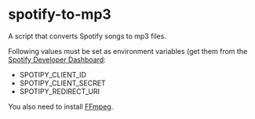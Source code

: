 # spotify-to-mp3
A script that converts Spotify songs to mp3 files.

Following values must be set as environment variables (get them from the [Spotify Developer Dashboard](https://developer.spotify.com/dashboard):

- SPOTIPY_CLIENT_ID
- SPOTIPY_CLIENT_SECRET
- SPOTIPY_REDIRECT_URI

You also need to install [FFmpeg](https://ffmpeg.org/download.html).
